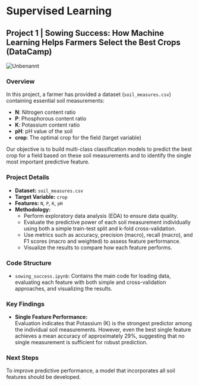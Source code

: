 # Supervised Learning 
## Project 1 | Sowing Success: How Machine Learning Helps Farmers Select the Best Crops (DataCamp)

![Unbenannt](https://github.com/user-attachments/assets/d3f6f2ca-471b-4f84-ac8f-51b95377d17a)

### Overview

In this project, a farmer has provided a dataset (`soil_measures.csv`) containing essential soil measurements:
- **N**: Nitrogen content ratio
- **P**: Phosphorous content ratio
- **K**: Potassium content ratio
- **pH**: pH value of the soil
- **crop**: The optimal crop for the field (target variable)

Our objective is to build multi-class classification models to predict the best crop for a field based on these soil measurements and to identify the single most important predictive feature.

### Project Details

- **Dataset:** `soil_measures.csv`
- **Target Variable:** `crop`
- **Features:** `N`, `P`, `K`, `pH`
- **Methodology:**
  - Perform exploratory data analysis (EDA) to ensure data quality.
  - Evaluate the predictive power of each soil measurement individually using both a simple train-test split and k-fold cross-validation.
  - Use metrics such as accuracy, precision (macro), recall (macro), and F1 scores (macro and weighted) to assess feature performance.
  - Visualize the results to compare how each feature performs.

### Code Structure

- `sowing_success.ipynb`: Contains the main code for loading data, evaluating each feature with both simple and cross-validation approaches, and visualizing the results.

### Key Findings

- **Single Feature Performance:**  
  Evaluation indicates that Potassium (K) is the strongest predictor among the individual soil measurements. However, even the best single feature achieves a mean accuracy of approximately 29%, suggesting that no single measurement is sufficient for robust prediction.

### Next Steps
To improve predictive performance, a model that incorporates all soil features should be developed.
